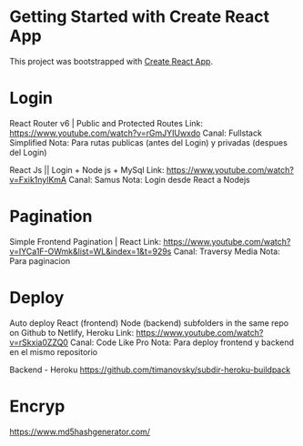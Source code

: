 # Getting Started with Create React App

This project was bootstrapped with [Create React App](https://github.com/facebook/create-react-app).

# Login

React Router v6 | Public and Protected Routes
Link: https://www.youtube.com/watch?v=rGmJYIUwxdo
Canal: Fullstack Simplified
Nota: Para rutas publicas (antes del Login) y privadas (despues del Login)


React Js || Login + Node js + MySql
Link: https://www.youtube.com/watch?v=Fxik1nylKmA
Canal: Samus
Nota: Login desde React a Nodejs


# Pagination
Simple Frontend Pagination | React
Link: https://www.youtube.com/watch?v=IYCa1F-OWmk&list=WL&index=1&t=929s
Canal: Traversy Media
Nota: Para paginacion

# Deploy
Auto deploy React (frontend) Node (backend) subfolders in the same repo on Github to Netlify, Heroku
Link: https://www.youtube.com/watch?v=rSkxia0ZZQ0
Canal: Code Like Pro
Nota: Para deploy frontend y backend en el mismo repositorio

Backend - Heroku
https://github.com/timanovsky/subdir-heroku-buildpack

# Encryp
https://www.md5hashgenerator.com/